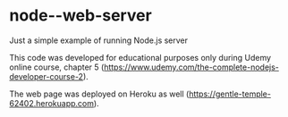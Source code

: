 # node--web-server
Just a simple example of running Node.js server

This code was developed for educational purposes only during Udemy online course, chapter 5 (https://www.udemy.com/the-complete-nodejs-developer-course-2).

The web page was deployed on Heroku as well (https://gentle-temple-62402.herokuapp.com).
